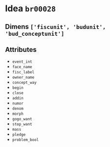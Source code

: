 # Idea `br00028`

## Dimens `['fiscunit', 'budunit', 'bud_conceptunit']`

## Attributes
- `event_int`
- `face_name`
- `fisc_label`
- `owner_name`
- `concept_way`
- `begin`
- `close`
- `addin`
- `numor`
- `denom`
- `morph`
- `gogo_want`
- `stop_want`
- `mass`
- `pledge`
- `problem_bool`
